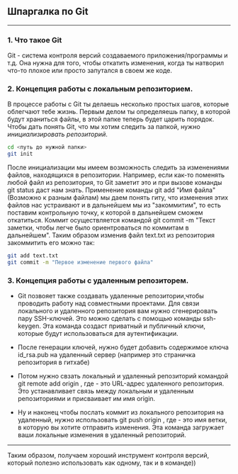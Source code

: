 ## Шпаргалка по Git
---
### 1. Что такое Git

Git - система контроля версий создаваемого приложения/программы и т.д. Она нужна для того, чтобы откатить изменения, 
когда ты натворил что-то плохое или просто запутался в своем же коде.

### 2. Концепция работы с локальным репозиторием.

В процессе работы с Git ты делаешь несколько простых шагов, которые облегчают тебе жизнь. Первым делом ты определяешь папку, в которой 
будут храниться файлы, в этой папке теперь будет царить порядок. Чтобы дать понять Git, что мы хотим следить за папкой, нужно *инициализировать репозиторий*.

```bash
cd <путь до нужной папки>
git init
```

После инициализации мы имеем возможность следить за изменениями файлов, находящихся в репозитории. Например, если как-то поменять любой файл из репозитория, то
Git заметит это и при вызове команды git status даст нам знать. Применение команды git add "Имя файла" (Возможно к разным файлам) мы даем понять гиту, что 
изменения этих файлов нас устраивают и в дальнейшем мы из "закоммитим", то есть поставим контрольную точку, к которой в дальнейшем сможем откатиться. Коммит осуществляется
командой git commit -m "Текст заметки, чтобы легче было ориентроваться по коммитам в дальнейшем". Таким образом изменив файл text.txt из репозитория закоммитить его можно так:

```bash
git add text.txt
git commit -m "Первое изменение первого файла"
```

### 3. Концепция работы с удаленным репозиторем.

* Git позвояет также создавать удаленные репозитории,чтобы проводить работу над совместными проектами. Для связи локального и удаленного репозитория 
вам нужно сгенерировать пару SSH-ключей. Это можно сделать с помощью команды ssh-keygen. Эта команда создаст приватный и публичный ключи, которые будут 
использоваться для аутентификации. 

* После генерации ключей, нужно будет добавить содержимое ключа id_rsa.pub на удаленный сервер (например это страничка репозитория в гитхабе)

* Потом нужно свзать локальный и удаленный репозиторий командой git remote add origin <URL>, где <URL> - это URL-адрес удаленного репозитория. 
Это устанавливает связь между локальным и удаленным репозиториями и присваивает им имя origin.

* Ну и наконец чтобы послать коммит из локального репозитория на удаленный, нужно использовать git push origin <branch>, где <branch> - это имя ветки, в которую вы хотите 
отправить изменения. Эта команда загружает ваши локальные изменения в удаленный репозиторий.
---

Таким образом, получаем хороший инструмент контроля версий, который полезно использовать как одному, так и в команде))